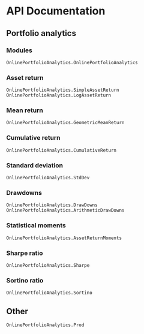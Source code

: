# API Documentation

## Portfolio analytics

### Modules

```@docs
OnlinePortfolioAnalytics.OnlinePortfolioAnalytics
```

### Asset return

```@docs
OnlinePortfolioAnalytics.SimpleAssetReturn
OnlinePortfolioAnalytics.LogAssetReturn
```

### Mean return

```@docs
OnlinePortfolioAnalytics.GeometricMeanReturn
```

### Cumulative return

```@docs
OnlinePortfolioAnalytics.CumulativeReturn
```

### Standard deviation

```@docs
OnlinePortfolioAnalytics.StdDev
```

### Drawdowns

```@docs
OnlinePortfolioAnalytics.DrawDowns
OnlinePortfolioAnalytics.ArithmeticDrawDowns
```

### Statistical moments

```@docs
OnlinePortfolioAnalytics.AssetReturnMoments
```

### Sharpe ratio

```@docs
OnlinePortfolioAnalytics.Sharpe
```

### Sortino ratio

```@docs
OnlinePortfolioAnalytics.Sortino
```

## Other

```@docs
OnlinePortfolioAnalytics.Prod
```
